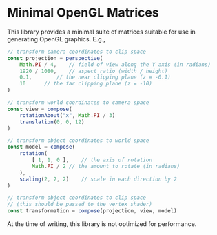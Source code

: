 # Minimal OpenGL Matrices

This library provides a minimal suite of matrices suitable for use in generating OpenGL graphics. E.g.,

```ts
// transform camera coordinates to clip space
const projection = perspective(
	Math.PI / 4,	// field of view along the Y axis (in radians)
	1920 / 1080,	// aspect ratio (width / height)
	0.1,		// the near clipping plane (z = -0.1)
	10		// the far clipping plane (z = -10)
)

// transform world coordinates to camera space
const view = compose(
	rotationAbout("x", Math.PI / 3)
	translation(0, 0, 12)
)

// transform object coordinates to world space
const model = compose(
	rotation(
		[ 1, 1, 0 ],	// the axis of rotation
		Math.PI / 2	// the amount to rotate (in radians)
	),
	scaling(2, 2, 2)	// scale in each direction by 2
)

// transform object coordinates to clip space
// (this should be passed to the vertex shader)
const transformation = compose(projection, view, model)
```

At the time of writing, this library is not optimized for performance.
